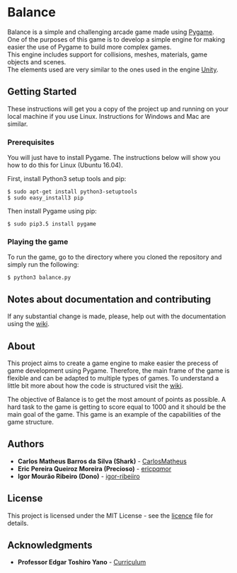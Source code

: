 # Balance

Balance is a simple and challenging arcade game made using [Pygame](https://www.pygame.org/).  
One of the purposes of this game is to develop a simple engine for making easier the use of Pygame to build more complex games.  
This engine includes support for collisions, meshes, materials, game objects and scenes.  
The elements used are very similar to the ones used in the engine [Unity](https://unity3d.com/ "Unity Official Website").

## Getting Started

These instructions will get you a copy of the project up and running on your local machine if you use Linux. 
Instructions for Windows and Mac are similar.

### Prerequisites

You will just have to install Pygame. The instructions below will show you how to do this for Linux (Ubuntu 16.04).

First, install Python3 setup tools and pip:

```
$ sudo apt-get install python3-setuptools
$ sudo easy_install3 pip
```

Then install Pygame using pip:

```
$ sudo pip3.5 install pygame
```

### Playing the game

To run the game, go to the directory where you cloned the repository and simply run the following:

```
$ python3 balance.py
```

## Notes about documentation and contributing

If any substantial change is made, please, help out with the documentation using the [wiki](https://github.com/CarlosMatheus/Balance/wiki).

## About

This project aims to create a game engine to make easier the precess of game development using Pygame. Therefore, the main frame of the game is flexible and can be adapted to multiple types of games.
To understand a little bit more about how the code is structured visit the [wiki](https://github.com/CarlosMatheus/Balance/wiki).

The objective of Balance is to get the most amount of points as possible. A hard task to the game is getting to score equal to 1000 and it should be the main goal of the game.
This game is an example of the capabilities of the game structure.

## Authors

* **Carlos Matheus Barros da Silva (Shark)** - [CarlosMatheus](https://github.com/CarlosMatheus)
* **Eric Pereira Queiroz Moreira (Precioso)** - [ericpqmor](https://github.com/ericpqmor)
* **Igor Mourão Ribeiro (Dono)** - [igor-ribeiiro](https://github.com/igor-ribeiiro)

## License

This project is licensed under the MIT License - see the [licence](LICENCE.md) file for details.

## Acknowledgments

* **Professor Edgar Toshiro Yano** - [Curriculum](http://buscatextual.cnpq.br/buscatextual/visualizacv.do?id=K4798593T1&idiomaExibicao=2)



